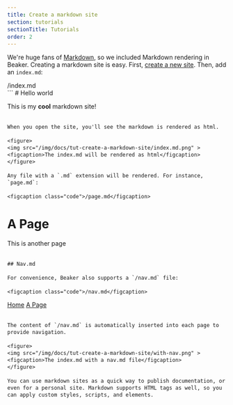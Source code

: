 ```yaml
---
title: Create a markdown site
section: tutorials
sectionTitle: Tutorials
order: 2
---
```


We're huge fans of [Markdown](https://daringfireball.net/projects/markdown/syntax), so we included Markdown rendering in Beaker. Creating a markdown site is easy. First, [create a new site](/docs/using-beaker/create-a-site.html). Then, add an `index.md`:

<figcaption class="code">/index.md</figcaption>
```
# Hello world

This is my **cool** markdown site!
```

When you open the site, you'll see the markdown is rendered as html.

<figure>
<img src="/img/docs/tut-create-a-markdown-site/index.md.png" >
<figcaption>The index.md will be rendered as html</figcaption>
</figure>

Any file with a `.md` extension will be rendered. For instance, `page.md`:

<figcaption class="code">/page.md</figcaption>
```
# A Page

This is another page
```

## Nav.md

For convenience, Beaker also supports a `/nav.md` file:

<figcaption class="code">/nav.md</figcaption>
```
[Home](/)
[A Page](/page.md)
```

The content of `/nav.md` is automatically inserted into each page to provide navigation.

<figure>
<img src="/img/docs/tut-create-a-markdown-site/with-nav.png" >
<figcaption>The index.md with a nav.md file</figcaption>
</figure>

You can use markdown sites as a quick way to publish documentation, or even for a personal site. Markdown supports HTML tags as well, so you can apply custom styles, scripts, and elements.